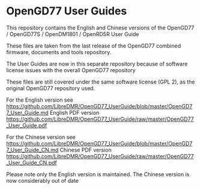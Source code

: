 # OpenGD77 User Guides

This repository contains the English and Chinese versions of the OpenGD77 / OpenGD77S / OpenDM1801 / OpenRD5R User Guide

These files are taken from the last release of the OpenGD77 combined firmware, documents and tools repository.

The User Guides are now in this separate repository because of software license issues with the overall OpenGD77 repository

These files are still covered under the same software license (GPL 2), as the original OpenGD77 repository used. 

For the English version see https://github.com/LibreDMR/OpenGD77_UserGuide/blob/master/OpenGD77_User_Guide.md
English PDF version https://github.com/LibreDMR/OpenGD77_UserGuide/raw/master/OpenGD77_User_Guide.pdf


For the Chinese version see https://github.com/LibreDMR/OpenGD77_UserGuide/blob/master/OpenGD77_User_Guide_CN.md
Chinese PDF version https://github.com/LibreDMR/OpenGD77_UserGuide/raw/master/OpenGD77_User_Guide_CN.pdf


Please note only the English version is maintained. The Chinese version is now considerably out of date